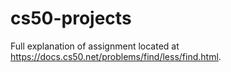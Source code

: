 # cs50-projects
Full explanation of assignment located at https://docs.cs50.net/problems/find/less/find.html. 
